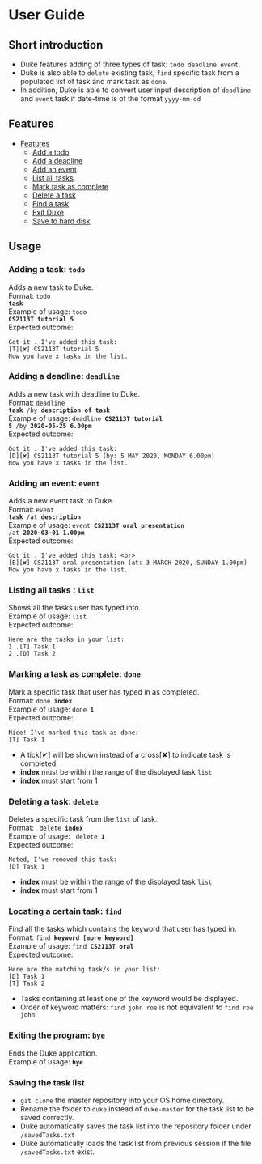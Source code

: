 # User Guide

## Short introduction
* Duke features adding of three types of task: `todo deadline event`. <br>
* Duke is also able to `delete` existing task, `find` specific task from a populated list of task and mark task as `done`. <br>
* In addition, Duke is able to convert user input description of `deadline` and `event` task if date-time is of the format `yyyy-mm-dd`

## Features
- [Features](#features)
	- [Add a todo](#adding-a-task-todo)
	- [Add a deadline](#adding-a-deadline-deadline)
	- [Add an event](#adding-an-event-event)
	- [List all tasks](#listing-all-tasks--list)
	- [Mark task as complete](#marking-a-task-as-complete-done)
	- [Delete a task](#deleting-a-task-delete)
	- [Find a task](#locating-a-certain-task-find)
	- [Exit Duke](#exiting-the-program-bye)
	- [Save to hard disk](#saving-the-task-list)
	
## Usage

### Adding a task: <code>todo</code>
Adds a new task to Duke. <br>
Format: <code>todo <strong>task</strong> </code> <br>
Example of usage: <code>todo <strong>CS2113T tutorial 5</strong></code> <br>
Expected outcome: 
```
Got it . I've added this task:
[T][✘] CS2113T tutorial 5 
Now you have x tasks in the list.
```
### Adding a deadline: <code>deadline</code>
Adds a new task with deadline to Duke. <br>
Format: <code>deadline <strong>task</strong> /by <strong>description of task</strong></code> <br>
Example of usage: <code>deadline <strong>CS2113T tutorial 5</strong> /by <strong>2020-05-25 6.00pm</strong></code> <br>
Expected outcome: 
```
Got it . I've added this task:
[D][✘] CS2113T tutorial 5 (by: 5 MAY 2020, MONDAY 6.00pm) 
Now you have x tasks in the list.
```
### Adding an event: <code>event</code>
Adds a new event task to Duke.<br>
Format: <code>event <strong>task</strong> /at <strong>description</strong></code> <br>
Example of usage: <code>event <strong>CS2113T oral presentation</strong> /at <strong>2020-03-01 1.00pm</strong></code> <br>
Expected outcome:
```
Got it . I've added this task: <br>
[E][✘] CS2113T oral presentation (at: 3 MARCH 2020, SUNDAY 1.00pm)
Now you have x tasks in the list.
```
### Listing all tasks : <code>list</code>
Shows all the tasks user has typed into. <br>
Example of usage: <code>list</code> <br>
Expected outcome:
```
Here are the tasks in your list:
1 .[T] Task 1
2 .[D] Task 2
```
### Marking a task as complete: <code>done</code>
Mark a specific task that user has typed in as completed. <br>
Format: <code>done <strong>index</strong></code> <br>
Example of usage: <code>done <strong>1</strong></code> <br>
Expected outcome:
```
Nice! I've marked this task as done:
[T] Task 1
```
* A tick[✔] will be shown instead of a cross[✘] to indicate task is completed.
* <strong>index</strong> must be within the range of the displayed task <code>list</code> 
* <strong>index</strong> must start from 1 

### Deleting a task: <code>delete</code>
Deletes a specific task from the <code>list</code> of task. <br>
Format: <code> delete <strong>index</strong></code> <br>
Example of usage: <code> delete <strong>1</strong> </code> <br>
Expected outcome:
```
Noted, I've removed this task: 
[D] Task 1
```
* <strong>index</strong> must be within the range of the displayed task <code>list</code>
* <strong>index</strong> must start from 1

### Locating a certain task: <code>find</code>
Find all the tasks which contains the keyword that user has typed in. <br>
Format: <code>find <strong>keyword [more keyword]</strong></code> <br>
Example of usage: <code>find <strong>CS2113T oral</strong></code> <br>
Expected outcome:
```
Here are the matching task/s in your list:
[D] Task 1
[T] Task 2
```
* Tasks containing at least one of the keyword would be displayed.
* Order of keyword matters: <code>find john roe</code> is not equivalent to <code>find roe john</code>

### Exiting the program: <code>bye</code>
Ends the Duke application.<br>
Example of usage: <code><strong>bye</strong></code> <br>

### Saving the task list
* <code>git clone</code> the master repository into your OS home directory.
* Rename the folder to <code>duke</code> instead of <code>duke-master</code> for the task list to be saved correctly.
* Duke automatically saves the task list into the repository folder under <code>/savedTasks.txt</code> <br>
* Duke automatically loads the task list from previous session if the file <code>/savedTasks.txt</code> exist.


